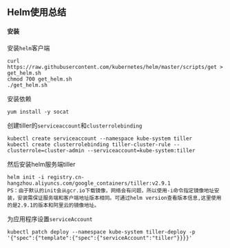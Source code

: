 ## Helm使用总结

#### 安装

安装`helm`客户端 

```
curl https://raw.githubusercontent.com/kubernetes/helm/master/scripts/get > get_helm.sh
chmod 700 get_helm.sh
./get_helm.sh
```

安装依赖

```
yum install -y socat
```

创建tiller的`serviceaccount`和`clusterrolebinding` 

```
kubectl create serviceaccount --namespace kube-system tiller
kubectl create clusterrolebinding tiller-cluster-rule --clusterrole=cluster-admin --serviceaccount=kube-system:tiller
```

然后安装helm服务端tiller 

```
helm init -i registry.cn-hangzhou.aliyuncs.com/google_containers/tiller:v2.9.1
PS：由于默认的init会从gcr.io下载镜像，网络会有问题，所以使用-i命令指定镜像地址安装，安装需保证服务端和客户端地址版本相同。可通过helm version查看版本信息,这里使用的是2.9.1的版本和阿里云的镜像地址。
```

为应用程序设置`serviceAccount` 

```
kubectl patch deploy --namespace kube-system tiller-deploy -p '{"spec":{"template":{"spec":{"serviceAccount":"tiller"}}}}'
```

